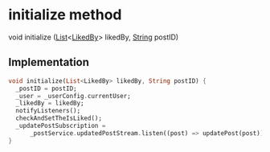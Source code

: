 


# initialize method








void initialize
([List](https://api.flutter.dev/flutter/dart-core/List-class.html)&lt;[LikedBy](../../models_post_post_model/LikedBy-class.md)> likedBy, [String](https://api.flutter.dev/flutter/dart-core/String-class.html) postID)








## Implementation

```dart
void initialize(List<LikedBy> likedBy, String postID) {
  _postID = postID;
  _user = _userConfig.currentUser;
  _likedBy = likedBy;
  notifyListeners();
  checkAndSetTheIsLiked();
  _updatePostSubscription =
      _postService.updatedPostStream.listen((post) => updatePost(post));
}
```







